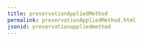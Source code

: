 ```yaml
---
title: preservationAppliedMethod
permalink: preservationAppliedMethod.html
jsonid: preservationappliedmethod
---
```

